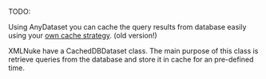 TODO:

Using AnyDataset you can cache the query results from database easily using your [own cache strategy](https://github.com/byjg/xmlnuke/wiki/Create-your-own-cache-strategy). 
(old version!)



XMLNuke have a CachedDBDataset class. The main purpose of this class is retrieve queries from the database and store it in 
cache for an pre-defined time. 